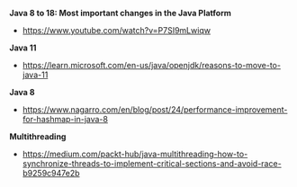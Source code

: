 **Java 8 to 18: Most important changes in the Java Platform**
- https://www.youtube.com/watch?v=P7SI9mLwiqw

**Java 11**
- https://learn.microsoft.com/en-us/java/openjdk/reasons-to-move-to-java-11

**Java 8**
- https://www.nagarro.com/en/blog/post/24/performance-improvement-for-hashmap-in-java-8

**Multithreading**

- https://medium.com/packt-hub/java-multithreading-how-to-synchronize-threads-to-implement-critical-sections-and-avoid-race-b9259c947e2b
